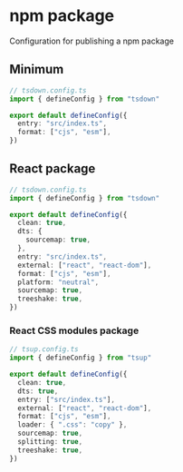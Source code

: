 # npm package

Configuration for publishing a npm package

## Minimum

```ts
// tsdown.config.ts
import { defineConfig } from "tsdown"

export default defineConfig({
  entry: "src/index.ts",
  format: ["cjs", "esm"],
})
```

## React package

```ts
// tsdown.config.ts
import { defineConfig } from "tsdown"

export default defineConfig({
  clean: true,
  dts: {
    sourcemap: true,
  },
  entry: "src/index.ts",
  external: ["react", "react-dom"],
  format: ["cjs", "esm"],
  platform: "neutral",
  sourcemap: true,
  treeshake: true,
})
```

### React CSS modules package

```ts
// tsup.config.ts
import { defineConfig } from "tsup"

export default defineConfig({
  clean: true,
  dts: true,
  entry: ["src/index.ts"],
  external: ["react", "react-dom"],
  format: ["cjs", "esm"],
  loader: { ".css": "copy" },
  sourcemap: true,
  splitting: true,
  treeshake: true,
})
```
